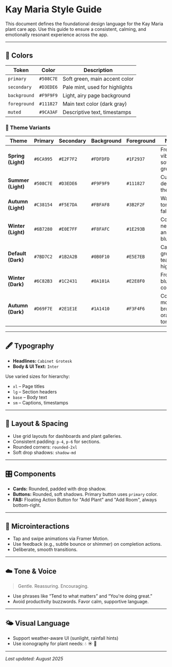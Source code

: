 # Kay Maria Style Guide

This document defines the foundational design language for the Kay Maria plant care app. Use this guide to ensure a consistent, calming, and emotionally resonant experience across the app.

---

## 🎨 Colors

| Token         | Color        | Description                     |
|---------------|--------------|---------------------------------|
| `primary`     | `#508C7E`     | Soft green, main accent color   |
| `secondary`   | `#D3EDE6`     | Pale mint, used for highlights  |
| `background`  | `#F9F9F9`     | Light, airy page background     |
| `foreground`  | `#111827`     | Main text color (dark gray)     |
| `muted`       | `#9CA3AF`     | Descriptive text, timestamps    |

### 🎨 Theme Variants

| Theme              | Primary   | Secondary | Background | Foreground | Notes                          |
| ------------------ | --------- | --------- | ---------- | ---------- | ------------------------------ |
| **Spring (Light)** | `#6CA995` | `#E2F7F2` | `#FDFDFD`  | `#1F2937`  | Fresh, vibrant, soft greens    |
| **Summer (Light)** | `#508C7E` | `#D3EDE6` | `#F9F9F9`  | `#111827`  | Current default theme          |
| **Autumn (Light)** | `#C38154` | `#F5E7DA` | `#FBFAF8`  | `#3B2F2F`  | Warm tones for fall            |
| **Winter (Light)** | `#6B7280` | `#E0E7FF` | `#F8FAFC`  | `#1E293B`  | Cool neutrals and quiet blue   |
| **Default (Dark)** | `#7BD7C2` | `#1B2A2B` | `#0B0F10`  | `#E5E7EB`  | Calming green-teal highlights  |
| **Winter (Dark)**  | `#6C82B3` | `#1C2431` | `#0A101A`  | `#E2E8F0`  | Frosted blue, low contrast     |
| **Autumn (Dark)**  | `#D69F7E` | `#2E1E1E` | `#1A1410`  | `#F3F4F6`  | Cozy, moody brown-orange tones |

---

## 🖋️ Typography

- **Headlines:** `Cabinet Grotesk`
- **Body & UI Text:** `Inter`

Use varied sizes for hierarchy:
- `xl` – Page titles
- `lg` – Section headers
- `base` – Body text
- `sm` – Captions, timestamps

---

## 🧱 Layout & Spacing

- Use grid layouts for dashboards and plant galleries.
- Consistent padding: `p-4`, `p-6` for sections.
- Rounded corners: `rounded-2xl`
- Soft drop shadows: `shadow-md`

---

## 🎛️ Components

- **Cards:** Rounded, padded with drop shadow.
- **Buttons:** Rounded, soft shadows. Primary button uses `primary` color.
- **FAB:** Floating Action Button for "Add Plant" and "Add Room", always bottom-right.

---

## 💬 Microinteractions

- Tap and swipe animations via Framer Motion.
- Use feedback (e.g., subtle bounce or shimmer) on completion actions.
- Deliberate, smooth transitions.

---

## ☁️ Tone & Voice

> Gentle. Reassuring. Encouraging.

- Use phrases like “Tend to what matters” and “You're doing great.”
- Avoid productivity buzzwords. Favor calm, supportive language.

---

## 🌤️ Visual Language

- Support weather-aware UI (sunlight, rainfall hints)
- Use iconography for plant needs: 💧 ☀️ 🌱

---

_Last updated: August 2025_
